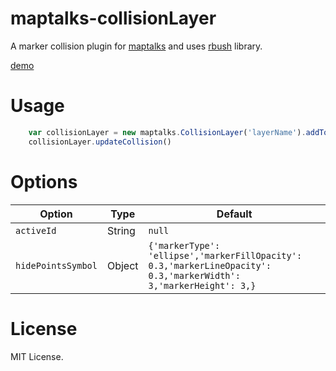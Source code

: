 # maptalks-collisionLayer

A marker collision plugin for [maptalks](http://maptalks.org/) and uses [rbush](https://github.com/mourner/rbush) library.

[demo](https://ageeye-cn.github.io/maptalks.collisionLayer//demo/index.html)

# Usage

```javascript
    var collisionLayer = new maptalks.CollisionLayer('layerName').addTo(map)
    collisionLayer.updateCollision()
```

# Options

Option | Type | Default
------ | ---- | -------
`activeId` | String | ```null```
`hidePointsSymbol` | Object | ```{'markerType': 'ellipse','markerFillOpacity': 0.3,'markerLineOpacity': 0.3,'markerWidth': 3,'markerHeight': 3,}```

# License

MIT License.







